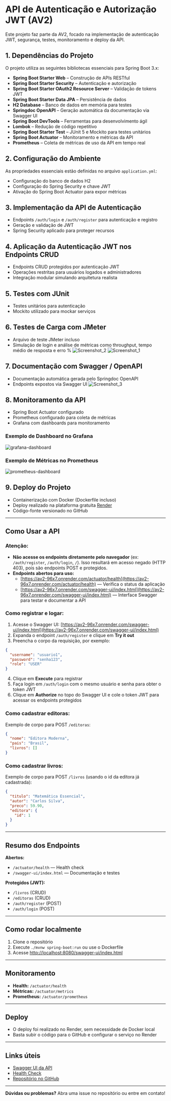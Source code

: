 # API de Autenticação e Autorização JWT (AV2)

Este projeto faz parte da AV2, focado na implementação de autenticação JWT, segurança, testes, monitoramento e deploy da API.

## 1. Dependências do Projeto
O projeto utiliza as seguintes bibliotecas essenciais para Spring Boot 3.x:

- **Spring Boot Starter Web** – Construção de APIs RESTful
- **Spring Boot Starter Security** – Autenticação e autorização
- **Spring Boot Starter OAuth2 Resource Server** – Validação de tokens JWT
- **Spring Boot Starter Data JPA** – Persistência de dados
- **H2 Database** – Banco de dados em memória para testes
- **Springdoc OpenAPI** – Geração automática da documentação via Swagger UI
- **Spring Boot DevTools** – Ferramentas para desenvolvimento ágil
- **Lombok** – Redução de código repetitivo
- **Spring Boot Starter Test** – JUnit 5 e Mockito para testes unitários
- **Spring Boot Actuator** – Monitoramento e métricas da API
- **Prometheus** – Coleta de métricas de uso da API em tempo real

## 2. Configuração do Ambiente
As propriedades essenciais estão definidas no arquivo `application.yml`:

- Configuração do banco de dados H2
- Configuração do Spring Security e chave JWT
- Ativação do Spring Boot Actuator para expor métricas

## 3. Implementação da API de Autenticação
- Endpoints `/auth/login` e `/auth/register` para autenticação e registro
- Geração e validação de JWT
- Spring Security aplicado para proteger recursos

## 4. Aplicação da Autenticação JWT nos Endpoints CRUD
- Endpoints CRUD protegidos por autenticação JWT
- Operações restritas para usuários logados e administradores
- Integração modular simulando arquitetura realista

## 5. Testes com JUnit
- Testes unitários para autenticação
- Mockito utilizado para mockar serviços

## 6. Testes de Carga com JMeter
- Arquivo de teste JMeter incluso
- Simulação de login e análise de métricas como throughput, tempo médio de resposta e erro %
  ![Screenshot_2](https://github.com/user-attachments/assets/53924136-d187-48e2-a455-8994d7037a09)
  ![Screenshot_1](https://github.com/user-attachments/assets/fa275acf-a947-4a18-bedc-65f821077ee0)


## 7. Documentação com Swagger / OpenAPI
- Documentação automática gerada pelo Springdoc OpenAPI
- Endpoints expostos via Swagger UI
  ![Screenshot_3](https://github.com/user-attachments/assets/93470fce-cbcd-4e4b-a939-f1f63a8a61d4)


## 8. Monitoramento da API
- Spring Boot Actuator configurado
- Prometheus configurado para coleta de métricas
- Grafana com dashboards para monitoramento

### Exemplo de Dashboard no Grafana
![grafana-dashboard](https://github.com/user-attachments/assets/4cabc968-33d9-4272-890d-33806dd4d6fe)


### Exemplo de Métricas no Prometheus
![prometheus-dashboard](https://github.com/user-attachments/assets/16c1599e-0972-4b0e-b17e-6ed22af453b8)


## 9. Deploy do Projeto
- Containerização com Docker (Dockerfile incluso)
- Deploy realizado na plataforma gratuita [Render](https://render.com)
- Código-fonte versionado no GitHub

---

## Como Usar a API

### Atenção:
- **Não acesse os endpoints diretamente pelo navegador** (ex: `/auth/register`, `/auth/login`, `/`). Isso resultará em acesso negado (HTTP 403), pois são endpoints POST e protegidos.
- **Endpoints abertos para uso:**
  - [https://av2-96x7.onrender.com/actuator/health](https://av2-96x7.onrender.com/actuator/health) — Verifica o status da aplicação
  - [https://av2-96x7.onrender.com/swagger-ui/index.html](https://av2-96x7.onrender.com/swagger-ui/index.html) — Interface Swagger para testar e documentar a API

### Como registrar e logar:
1. Acesse o Swagger UI: [https://av2-96x7.onrender.com/swagger-ui/index.html](https://av2-96x7.onrender.com/swagger-ui/index.html)
2. Expanda o endpoint `/auth/register` e clique em **Try it out**
3. Preencha o corpo da requisição, por exemplo:

```json
{
  "username": "usuario1",
  "password": "senha123",
  "role": "USER"
}
```

4. Clique em **Execute** para registrar
5. Faça login em `/auth/login` com o mesmo usuário e senha para obter o token JWT
6. Clique em **Authorize** no topo do Swagger UI e cole o token JWT para acessar os endpoints protegidos

### Como cadastrar editoras:
Exemplo de corpo para POST `/editoras`:

```json
{
  "nome": "Editora Moderna",
  "pais": "Brasil",
  "livros": []
}
```

### Como cadastrar livros:
Exemplo de corpo para POST `/livros` (usando o id da editora já cadastrada):

```json
{
  "titulo": "Matemática Essencial",
  "autor": "Carlos Silva",
  "preco": 59.90,
  "editora": {
    "id": 1
  }
}
```

---

## Resumo dos Endpoints

**Abertos:**
- `/actuator/health` — Health check
- `/swagger-ui/index.html` — Documentação e testes

**Protegidos (JWT):**
- `/livros` (CRUD)
- `/editoras` (CRUD)
- `/auth/register` (POST)
- `/auth/login` (POST)

---

## Como rodar localmente
1. Clone o repositório
2. Execute `./mvnw spring-boot:run` ou use o Dockerfile
3. Acesse [http://localhost:8080/swagger-ui/index.html](http://localhost:8080/swagger-ui/index.html)

---

## Monitoramento
- **Health:** `/actuator/health`
- **Métricas:** `/actuator/metrics`
- **Prometheus:** `/actuator/prometheus`

---

## Deploy
- O deploy foi realizado no Render, sem necessidade de Docker local
- Basta subir o código para o GitHub e configurar o serviço no Render

---

## Links úteis
- [Swagger UI da API](https://av2-96x7.onrender.com/swagger-ui/index.html)
- [Health Check](https://av2-96x7.onrender.com/actuator/health)
- [Repositório no GitHub](https://github.com/brksam/av2)

---

**Dúvidas ou problemas?** Abra uma issue no repositório ou entre em contato! 
